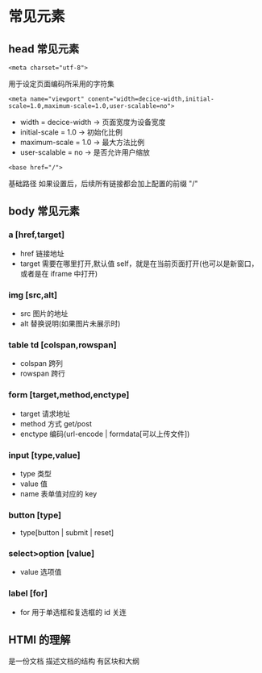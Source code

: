 # 常见元素

## head 常见元素

`<meta charset="utf-8">`

用于设定页面编码所采用的字符集

`<meta name="viewport" conent="width=decice-width,initial-scale=1.0,maximum-scale=1.0,user-scalable=no">`

- width = decice-width -> 页面宽度为设备宽度
- initial-scale = 1.0 -> 初始化比例
- maximum-scale = 1.0 -> 最大方法比例
- user-scalable = no -> 是否允许用户缩放

`<base href="/">`

基础路径 如果设置后，后续所有链接都会加上配置的前缀 "/"

## body 常见元素

### a [href,target]

- href 链接地址
- target 需要在哪里打开,默认值 self，就是在当前页面打开(也可以是新窗口，或者是在 iframe 中打开)

### img [src,alt]

- src 图片的地址
- alt 替换说明(如果图片未展示时)

### table td [colspan,rowspan]

- colspan 跨列
- rowspan 跨行

### form [target,method,enctype]

- target 请求地址
- method 方式 get/post
- enctype 编码(url-encode | formdata[可以上传文件])

### input [type,value]

- type 类型
- value 值
- name 表单值对应的 key

### button [type]

- type[button | submit | reset]

### select>option [value]

- value 选项值

### label [for]

- for 用于单选框和复选框的 id 关连

## HTMl 的理解

是一份文档
描述文档的结构
有区块和大纲
